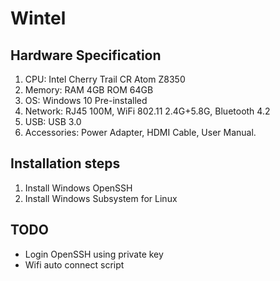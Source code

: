# Wintel

## Hardware Specification

 1. CPU: Intel Cherry Trail CR Atom Z8350
 2. Memory: RAM 4GB ROM 64GB
 3. OS: Windows 10 Pre-installed
 4. Network: RJ45 100M, WiFi 802.11 2.4G+5.8G, Bluetooth 4.2
 5. USB: USB 3.0
 6. Accessories: Power Adapter, HDMI Cable, User Manual.

## Installation steps

 1. Install Windows OpenSSH
 2. Install Windows Subsystem for Linux

## TODO

 * Login OpenSSH using private key
 * Wifi auto connect script
